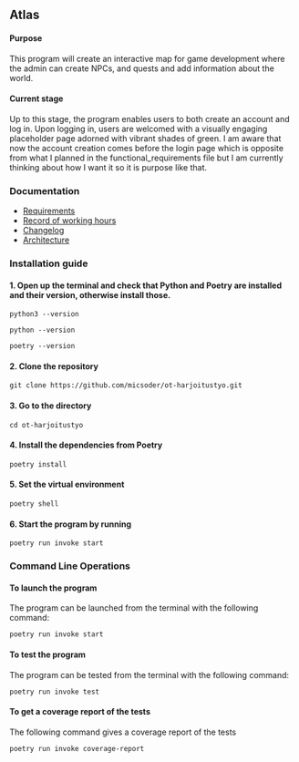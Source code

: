 ## Atlas

#### Purpose
This program will create an interactive map for game development where the admin can create NPCs, and quests and add information about the world.

#### Current stage
Up to this stage, the program enables users to both create an account and log in. Upon logging in, users are welcomed with a visually engaging placeholder page adorned with vibrant shades of green. I am aware that now the account creation comes before the login page which is opposite from what I planned in the functional_requirements file but I am currently thinking about how I want it so it is purpose like that.


### Documentation
- [Requirements](Documentation/functional_requirements.md)
- [Record of working hours](Documentation/working_hours_record.md)
- [Changelog](Documentation/changelog.md)
- [Architecture](Documentation/architecture.md)

### Installation guide

#### 1. Open up the terminal and check that Python and Poetry are installed and their version, otherwise install those.
```
python3 --version
```
```
python --version
```
```
poetry --version
```

#### 2. Clone the repository
```
git clone https://github.com/micsoder/ot-harjoitustyo.git
```

#### 3. Go to the directory
```
cd ot-harjoitustyo
```

#### 4. Install the dependencies from Poetry
```
poetry install
```

#### 5. Set the virtual environment
```
poetry shell
```

#### 6. Start the program by running 
```
poetry run invoke start
```

### Command Line Operations

#### To launch the program
The program can be launched from the terminal with the following command:
```
poetry run invoke start
```

#### To test the program
The program can be tested from the terminal with the following command:
```
poetry run invoke test
```

#### To get a coverage report of the tests 
The following command gives a coverage report of the tests
```
poetry run invoke coverage-report
```
